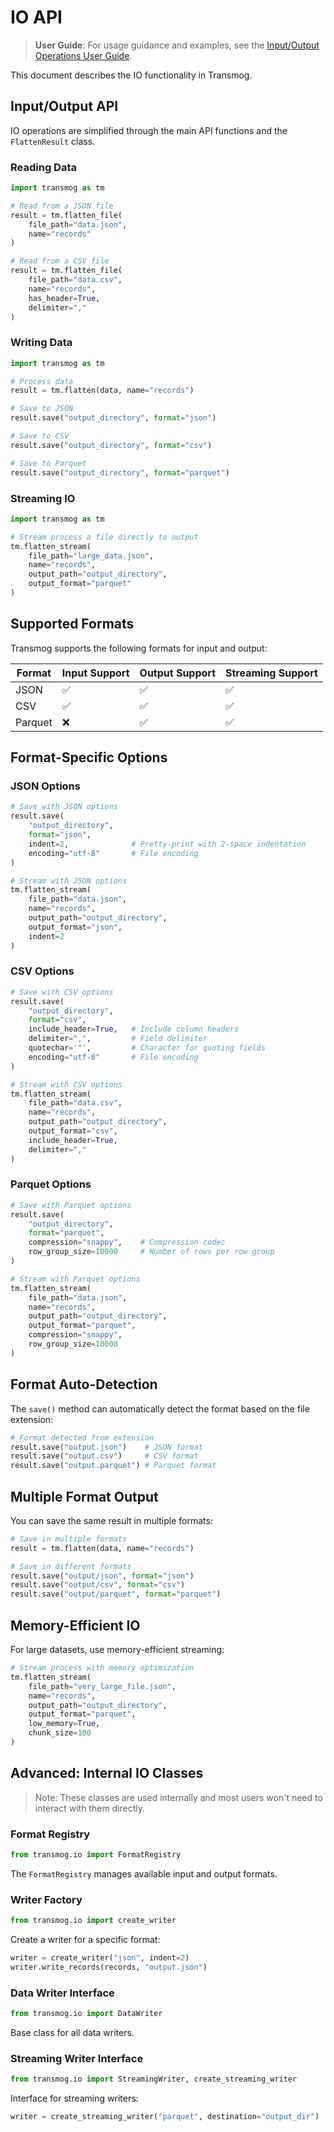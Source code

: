 # IO API

> **User Guide**: For usage guidance and examples, see the [Input/Output Operations User Guide](../user/processing/io.md).

This document describes the IO functionality in Transmog.

## Input/Output API

IO operations are simplified through the main API functions and the `FlattenResult` class.

### Reading Data

```python
import transmog as tm

# Read from a JSON file
result = tm.flatten_file(
    file_path="data.json",
    name="records"
)

# Read from a CSV file
result = tm.flatten_file(
    file_path="data.csv",
    name="records",
    has_header=True,
    delimiter=","
)
```

### Writing Data

```python
import transmog as tm

# Process data
result = tm.flatten(data, name="records")

# Save to JSON
result.save("output_directory", format="json")

# Save to CSV
result.save("output_directory", format="csv")

# Save to Parquet
result.save("output_directory", format="parquet")
```

### Streaming IO

```python
import transmog as tm

# Stream process a file directly to output
tm.flatten_stream(
    file_path="large_data.json",
    name="records",
    output_path="output_directory",
    output_format="parquet"
)
```

## Supported Formats

Transmog supports the following formats for input and output:

| Format | Input Support | Output Support | Streaming Support |
|--------|--------------|----------------|------------------|
| JSON | ✅ | ✅ | ✅ |
| CSV | ✅ | ✅ | ✅ |
| Parquet | ❌ | ✅ | ✅ |

## Format-Specific Options

### JSON Options

```python
# Save with JSON options
result.save(
    "output_directory",
    format="json",
    indent=2,              # Pretty-print with 2-space indentation
    encoding="utf-8"       # File encoding
)

# Stream with JSON options
tm.flatten_stream(
    file_path="data.json",
    name="records",
    output_path="output_directory",
    output_format="json",
    indent=2
)
```

### CSV Options

```python
# Save with CSV options
result.save(
    "output_directory",
    format="csv",
    include_header=True,   # Include column headers
    delimiter=",",         # Field delimiter
    quotechar='"',         # Character for quoting fields
    encoding="utf-8"       # File encoding
)

# Stream with CSV options
tm.flatten_stream(
    file_path="data.csv",
    name="records",
    output_path="output_directory",
    output_format="csv",
    include_header=True,
    delimiter=","
)
```

### Parquet Options

```python
# Save with Parquet options
result.save(
    "output_directory",
    format="parquet",
    compression="snappy",    # Compression codec
    row_group_size=10000     # Number of rows per row group
)

# Stream with Parquet options
tm.flatten_stream(
    file_path="data.json",
    name="records",
    output_path="output_directory",
    output_format="parquet",
    compression="snappy",
    row_group_size=10000
)
```

## Format Auto-Detection

The `save()` method can automatically detect the format based on the file extension:

```python
# Format detected from extension
result.save("output.json")    # JSON format
result.save("output.csv")     # CSV format
result.save("output.parquet") # Parquet format
```

## Multiple Format Output

You can save the same result in multiple formats:

```python
# Save in multiple formats
result = tm.flatten(data, name="records")

# Save in different formats
result.save("output/json", format="json")
result.save("output/csv", format="csv")
result.save("output/parquet", format="parquet")
```



## Memory-Efficient IO

For large datasets, use memory-efficient streaming:

```python
# Stream process with memory optimization
tm.flatten_stream(
    file_path="very_large_file.json",
    name="records",
    output_path="output_directory",
    output_format="parquet",
    low_memory=True,
    chunk_size=100
)
```

## Advanced: Internal IO Classes

> Note: These classes are used internally and most users won't need to interact with them directly.

### Format Registry

```python
from transmog.io import FormatRegistry
```

The `FormatRegistry` manages available input and output formats.

### Writer Factory

```python
from transmog.io import create_writer
```

Create a writer for a specific format:

```python
writer = create_writer("json", indent=2)
writer.write_records(records, "output.json")
```

### Data Writer Interface

```python
from transmog.io import DataWriter
```

Base class for all data writers.

### Streaming Writer Interface

```python
from transmog.io import StreamingWriter, create_streaming_writer
```

Interface for streaming writers:

```python
writer = create_streaming_writer("parquet", destination="output_dir")
```

